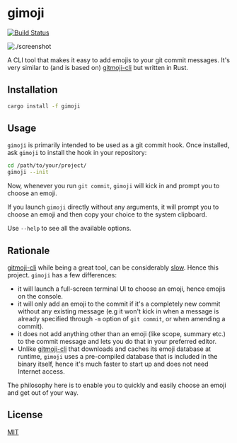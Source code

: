 # gimoji

[![Build Status](https://github.com/zeenix/gimoji/actions/workflows/rust.yml/badge.svg)](https://github.com/zeenix/gimoji/actions/workflows/rust.yml)

![./screenshot](screenshot.png)

A CLI tool that makes it easy to add emojis to your git commit messages. It's very similar to (and
is based on) [gitmoji-cli] but written in Rust.

## Installation

```bash
cargo install -f gimoji
```

## Usage

`gimoji` is primarily intended to be used as a git commit hook. Once installed, ask `gimoji` to
install the hook in your repository:

```bash
cd /path/to/your/project/
gimoji --init
```

Now, whenever you run `git commit`, `gimoji` will kick in and prompt you to choose an emoji.

If you launch `gimoji` directly without any arguments, it will prompt you to choose an emoji and
then copy your choice to the system clipboard.

Use `--help` to see all the available options.

## Rationale

[gitmoji-cli] while being a great tool, can be considerably [slow]. Hence this project. `gimoji` has a
few differences:

* it will launch a full-screen terminal UI to choose an emoji, hence emojis on the console.
* it will only add an emoji to the commit if it's a completely new commit without any existing
  message (e.g it won't kick in when a message is already specified through `-m` option of
  `git commit`, or when amending a commit).
* it does not add anything other than an emoji (like scope, summary etc.) to the commit message and
  lets you do that in your preferred editor.
* Unlike [gitmoji-cli] that downloads and caches its emoji database at runtime, `gimoji` uses a
  pre-compiled database that is included in the binary itself, hence it's much faster to start up
  and does not need Internet access.

The philosophy here is to enable you to quickly and easily choose an emoji and get out of your way.

## License

[MIT](LICENSE)

[gitmoji]: https://github.com/carloscuesta/gitmoji
[gitmoji-cli]: https://github.com/carloscuesta/gitmoji-cli
[slow]: https://github.com/carloscuesta/gitmoji-cli/issues/1096
